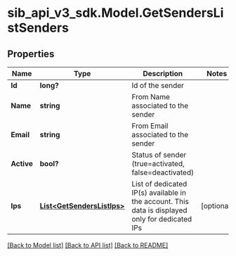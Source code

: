 # sib_api_v3_sdk.Model.GetSendersListSenders
## Properties

Name | Type | Description | Notes
------------ | ------------- | ------------- | -------------
**Id** | **long?** | Id of the sender | 
**Name** | **string** | From Name associated to the sender | 
**Email** | **string** | From Email associated to the sender | 
**Active** | **bool?** | Status of sender (true&#x3D;activated, false&#x3D;deactivated) | 
**Ips** | [**List&lt;GetSendersListIps&gt;**](GetSendersListIps.md) | List of dedicated IP(s) available in the account. This data is displayed only for dedicated IPs | [optional] 

[[Back to Model list]](../README.md#documentation-for-models) [[Back to API list]](../README.md#documentation-for-api-endpoints) [[Back to README]](../README.md)

